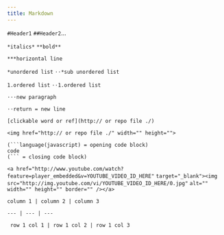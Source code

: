 ```yaml
---
title: Markdown
---
```



```#Header1``` ```##Header2```...



```*italics*``` ```**bold**```



```***horizontal line```



```*unordered list``` ```⋅⋅*sub unordered list```  



```1.ordered list``` ```⋅⋅1.ordered list```



```⋅⋅⋅new paragraph```

```⋅⋅return = new line```


```[clickable word or ref](http:// or repo file ./)```



```<img href="http:// or repo file ./" width="" height="">```



```
(```language(javascript) = opening code block)
code
(``` = closing code block)
```



```<a href="http://www.youtube.com/watch?feature=player_embedded&v=YOUTUBE_VIDEO_ID_HERE"```
```target="_blank"><img src="http://img.youtube.com/vi/YOUTUBE_VIDEO_ID_HERE/0.jpg"``` 
```alt="" width="" height="" border="" /></a>```



```column 1 | column 2 | column 3```

```--- | --- | --- ```

``` row 1 col 1 | row 1 col 2 | row 1 col 3```

